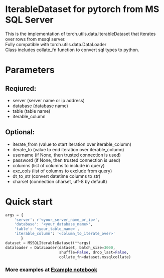 # **IterableDataset for pytorch from MS SQL Server**

This is the implementation of torch.utils.data.IterableDataset that iterates over rows from mssql server.<br/>
Fully compatible with torch.utils.data.DataLoader<br/>
Class includes collate_fn function to convert sql types to python.

# Parameters
## Reqiured:
- server (server name or ip address)
- database (database name)
- table (table name)
- iterable_column
## Optional:
- iterate_from (value to start iteration over iterable_column)
- iterate_to (value to end iteration over iterable_column)
- username (if None, then trusted connection is used)
- password (if None, then trusted connection is used)
- columns (list of columns to include in query)
- exc_cols (list of columns to exclude from query)
- dt_to_str (convert datetime columns to str)
- charset (connection charset, utf-8 by default)

# Quick start
```python
args = {
    'server': r'<your_server_name_or_ip>',
    'database': '<your_database_name>',
    'table': '<your_table_name>',
    'iterable_column': '<column_to_iterate_over>'
       }
dataset = MSSQLIterableDataset(**args)
dataloader = DataLoader(dataset, batch_size=3000,
                        shuffle=False, drop_last=False,
                        collate_fn=dataset.mssqlcollate)
```

### More examples at [Example notebook](https://github.com/Greatfess/iterable_dataset_mssql/blob/master/MSSQLIterableDataset_examples.ipynb)